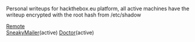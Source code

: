 Personal writeups for hackthebox.eu platform, all active machines have the writeup encrypted with the root hash from /etc/shadow     

<a href="https://rc-work.github.io/remote.html">Remote </a>     
<a href="https://rc-work.github.io/sneakymailer.html">SneakyMailer</a>(active)
<a href="https://rc-work.github.io/doctor.html">Doctor</a>(active)      
